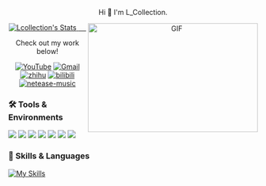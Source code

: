 <p align="center">
    Hi 👋   I'm L_Collection.
</p>



<!--To follow my github-->
<p align="center">
  <a href="https://github.com/Lcollection" class="rich-diff-level-one">
    <img src="https://github-readme-stats.vercel.app/api?username=Lcollection&title_color=333&text_color=777" alt="Lcollection's Stats" >
    <!-- &hide=issues
    <img src="https://github-readme-stats.vercel.app/api?username=Lcollection&hide=issues&title_color=333&text_color=777" alt="Lcollection's Stats" >
    -->
    <img align="right" alt="GIF" src="https://github.com/abhisheknaiidu/abhisheknaiidu/blob/master/code.gif?raw=true" width="343" height="220" title="Do what you like, and do it best!"> &nbsp;&nbsp;&nbsp;&nbsp;
  </a>
</p>


<p align="center">Check out my work below!</p>

<p align="center">
    <a href="https://www.youtube.com/channel/UC1phX2rSauxbFylywoVnryQ"> <img src="https://img.shields.io/badge/YouTube-%23FF0000?logo=youtube" alt="YouTube"></a>
    <a href="mailto:loveliveli2000@gmail.com"> <img src="https://img.shields.io/badge/-Gmail-%23EA4335?logo=gmail" alt="Gmail"></a>
    <a href="https://www.zhihu.com/people/l-collection"> <img src="https://custom-icon-badges.herokuapp.com/badge/-zhihu-06f?logo=zhihu-favicon&style=flat" alt="zhihu"></a>
    <a href="https://space.bilibili.com/5897300"> <img src="https://custom-icon-badges.herokuapp.com/badge/-bilibili-fb7299?logo=bilibili-v2&style=flat" alt="bilibili"></a>
    <a href="https://music.163.com/#/user/home?id=108854951"> <img src="https://custom-icon-badges.herokuapp.com/badge/-Music-ea2000?logo=netease-music-v3&style=flat" alt="netease-music"></a>
</p>




<!--info for tools and skills-->
### 🛠 Tools & Environments
[![](https://img.shields.io/badge/Huawei-p40%20pro-%23FF0000?logo=huawei&logoColor=ff0000)](https://www.huawei.com/cn/)
[![](https://img.shields.io/badge/OS-Fedora-%23294172?logo=fedora)]()
[![](https://img.shields.io/badge/macOS-Monterey-lightgrey?logo=apple)](https://www.apple.com.cn/)
[![](https://img.shields.io/badge/IDE-Visual%20Studio%20Code-%23007ACC?logo=visualstudiocode)]()
[![](https://img.shields.io/badge/IDE-Xcode-%23147EFB?logo=xcode)]()
[![](https://img.shields.io/badge/IDE-Pycharm-%23000000?logo=pycharm)]()
[![](https://img.shields.io/badge/Web-Chrome-%234285F4?logo=googlechrome)]()
[![]()]()

### 📗 Skills & Languages
[![My Skills](https://skillicons.dev/icons?i=ae,androidstudio,angular,atom,au,aws,azure,bash,bootstrap,bsd,c,cs,cpp,cmake,css,d3,discord,docker,emacs,electron,flutter,gcp,git,github,gitlab,html,idea,java,js,ai,jquery,julia,kotlin,latex,linux,md,matlab,mysql,nodejs,ps,php,powershell,pr,py,pytorch,r,stackoverflow,swift,ts,unity,vim,visualstudio,vue,webpack,wordpress&theme=light)](https://skillicons.dev)




